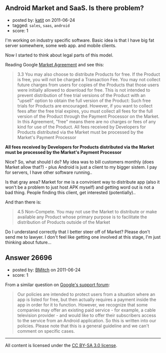 ## Android Market and SaaS. Is there problem?

- posted by: [katit](https://stackexchange.com/users/-1/11093-katit) on 2011-06-24
- tagged: `sales`, `saas`, `android`
- score: 1

I'm working on industry specific software. Basic idea is that I have big fat server somewhere, some web app. and mobile clients.

Now I started to think about legal parts of this model.

Reading Google [Market Agreement][1] and see this:

> 3.3 You may also choose to distribute Products for free. If the Product is
> free, you will not be charged a
> Transaction Fee. You may not collect
> future charges from users for copies
> of the Products that those users were
> initially allowed to download for
> free. This is not intended to prevent
> distribution of free trial versions of
> the Product with an "upsell" option to
> obtain the full version of the
> Product: Such free trials for Products
> are encouraged. However, if you want
> to collect fees after the free trial
> expires, you must collect all fees for
> the full version of the Product
> through the Payment Processor on the
> Market. In this Agreement, "free"
> means there are no charges or fees of
> any kind for use of the Product. All
> fees received by Developers for
> Products distributed via the Market
> must be processed by the Market's
> Payment Processor

**All fees received by Developers for Products distributed via the Market must be processed by the Market's Payment Processor**

Nice? So, what should I do? My idea was to bill customers monthly (does Market allow that?) - plus Android is just a client to my bigger sistem. I pay for servers, I have other software running..

Is that gray area? Market for me is a convinient way to distribute app (also it won't be a problem to just host APK myself) and getting word out is not a bad thing. People finding this client, get interested (potentially)..

And than there is:

> 4.5 Non-Compete. You may not use the Market to distribute or make available
> any Product whose primary purpose is
> to facilitate the distribution of
> Products outside of the Market

Do I understand correctly that I better steer off of Market? Please don't send me to lawyer. I don't feel like getting one involved at this stage, I'm just thinking about future...



[1]: http://www.android.com/us/developer-distribution-agreement.html


## Answer 26696

- posted by: [BMitch](https://stackexchange.com/users/-1/11142-bmitch) on 2011-06-24
- score: 1

<p>From a similar question on <a href="http://www.google.com/support/forum/p/Android%20Market/thread?tid=588c37c3f334107d&amp;hl=en" rel="nofollow">Google's support forum</a>:</p>

<blockquote>
  <p>Our policies are intended to protect
  users from a situation where an app is
  listed for free, but then actually
  requires a payment inside the app in
  order for it to function. However, we
  recognize that some companies may
  offer an existing paid service - for
  example, a cable television provider -
  and would like to offer their
  subscribers access to the service from
  an Android application. So this is
  written into our policies. Please note
  that this is a general guideline and
  we can't comment on specific cases.</p>
</blockquote>




---

All content is licensed under the [CC BY-SA 3.0 license](https://creativecommons.org/licenses/by-sa/3.0/).

